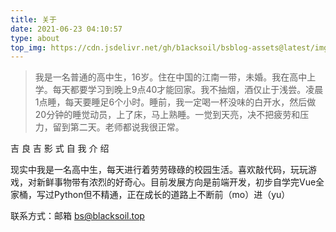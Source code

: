 ```yaml
---
title: 关于
date: 2021-06-23 04:10:57
type: about
top_img: https://cdn.jsdelivr.net/gh/b1acksoil/bsblog-assets@latest/img/about.jpg
---
```


> 我是一名普通的高中生，16岁。住在中国的江南一带，未婚。我在高中上学。每天都要学习到晚上9点40才能回家。我不抽烟，酒仅止于浅尝。凌晨1点睡，每天要睡足6个小时。睡前，我一定喝一杯没味的白开水，然后做20分钟的睡觉动员，上了床，马上熟睡。一觉到天亮，决不把疲劳和压力，留到第二天。老师都说我很正常。

吉 良 吉 影 式 自 我 介 绍

现实中我是一名高中生，每天进行着劳劳碌碌的校园生活。喜欢敲代码，玩玩游戏，对新鲜事物带有浓烈的好奇心。目前发展方向是前端开发，初步自学完Vue全家桶，写过Python但不精通，正在成长的道路上不断前（mo）进（yu）

联系方式：邮箱 [bs@blacksoil.top](mailto:bs@blacksoil.top)